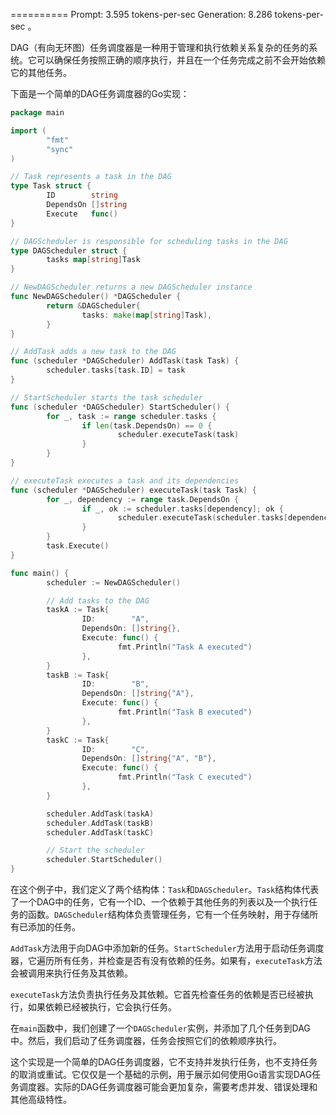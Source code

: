 ==========
Prompt: 3.595 tokens-per-sec
Generation: 8.286 tokens-per-sec
。

DAG（有向无环图）任务调度器是一种用于管理和执行依赖关系复杂的任务的系统。它可以确保任务按照正确的顺序执行，并且在一个任务完成之前不会开始依赖它的其他任务。

下面是一个简单的DAG任务调度器的Go实现：

```go
package main

import (
        "fmt"
        "sync"
)

// Task represents a task in the DAG
type Task struct {
        ID        string
        DependsOn []string
        Execute   func()
}

// DAGScheduler is responsible for scheduling tasks in the DAG
type DAGScheduler struct {
        tasks map[string]Task
}

// NewDAGScheduler returns a new DAGScheduler instance
func NewDAGScheduler() *DAGScheduler {
        return &DAGScheduler{
                tasks: make(map[string]Task),
        }
}

// AddTask adds a new task to the DAG
func (scheduler *DAGScheduler) AddTask(task Task) {
        scheduler.tasks[task.ID] = task
}

// StartScheduler starts the task scheduler
func (scheduler *DAGScheduler) StartScheduler() {
        for _, task := range scheduler.tasks {
                if len(task.DependsOn) == 0 {
                        scheduler.executeTask(task)
                }
        }
}

// executeTask executes a task and its dependencies
func (scheduler *DAGScheduler) executeTask(task Task) {
        for _, dependency := range task.DependsOn {
                if _, ok := scheduler.tasks[dependency]; ok {
                        scheduler.executeTask(scheduler.tasks[dependency])
                }
        }
        task.Execute()
}

func main() {
        scheduler := NewDAGScheduler()

        // Add tasks to the DAG
        taskA := Task{
                ID:        "A",
                DependsOn: []string{},
                Execute: func() {
                        fmt.Println("Task A executed")
                },
        }
        taskB := Task{
                ID:        "B",
                DependsOn: []string{"A"},
                Execute: func() {
                        fmt.Println("Task B executed")
                },
        }
        taskC := Task{
                ID:        "C",
                DependsOn: []string{"A", "B"},
                Execute: func() {
                        fmt.Println("Task C executed")
                },
        }

        scheduler.AddTask(taskA)
        scheduler.AddTask(taskB)
        scheduler.AddTask(taskC)

        // Start the scheduler
        scheduler.StartScheduler()
}
```

在这个例子中，我们定义了两个结构体：`Task`和`DAGScheduler`。`Task`结构体代表了一个DAG中的任务，它有一个ID、一个依赖于其他任务的列表以及一个执行任务的函数。`DAGScheduler`结构体负责管理任务，它有一个任务映射，用于存储所有已添加的任务。

`AddTask`方法用于向DAG中添加新的任务。`StartScheduler`方法用于启动任务调度器，它遍历所有任务，并检查是否有没有依赖的任务。如果有，`executeTask`方法会被调用来执行任务及其依赖。

`executeTask`方法负责执行任务及其依赖。它首先检查任务的依赖是否已经被执行，如果依赖已经被执行，它会执行任务。

在`main`函数中，我们创建了一个`DAGScheduler`实例，并添加了几个任务到DAG中。然后，我们启动了任务调度器，任务会按照它们的依赖顺序执行。

这个实现是一个简单的DAG任务调度器，它不支持并发执行任务，也不支持任务的取消或重试。它仅仅是一个基础的示例，用于展示如何使用Go语言实现DAG任务调度器。实际的DAG任务调度器可能会更加复杂，需要考虑并发、错误处理和其他高级特性。

